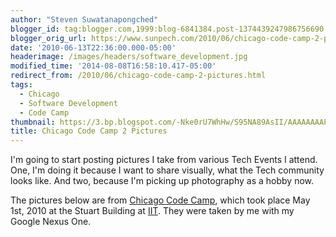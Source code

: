 ```yaml
---
author: "Steven Suwatanapongched"
blogger_id: tag:blogger.com,1999:blog-6841384.post-1374439247986756690
blogger_orig_url: https://www.sunpech.com/2010/06/chicago-code-camp-2-pictures.html
date: '2010-06-13T22:36:00.000-05:00'
headerimage: /images/headers/software_development.jpg
modified_time: '2014-08-08T16:58:10.417-05:00'
redirect_from: /2010/06/chicago-code-camp-2-pictures.html
tags:
  - Chicago
  - Software Development
  - Code Camp
thumbnail: https://3.bp.blogspot.com/-Nke0rU7WhHw/S95NA89AsII/AAAAAAAAPmA/Xy74BEHWndk/s600/2010-05-01+08.48.30.jpg
title: Chicago Code Camp 2 Pictures
---
```



I'm going to start posting pictures I take from various Tech Events I attend.  One, I'm doing it because I want to share visually, what the Tech community looks like.  And two, because I'm picking up photography as a hobby now.

The pictures below are from <a href="https://chicagocodecamp.com/">Chicago Code Camp</a>, which took place May 1st, 2010 at the Stuart Building at <a href="https://iit.edu/">IIT</a>.  They were taken by me with my Google Nexus One.

<a href="https://3.bp.blogspot.com/-Nke0rU7WhHw/S95NA89AsII/AAAAAAAAPmA/Xy74BEHWndk/s600/2010-05-01+08.48.30.jpg" alt=""><img   border="0" src="https://3.bp.blogspot.com/-Nke0rU7WhHw/S95NA89AsII/AAAAAAAAPmA/Xy74BEHWndk/s320/2010-05-01+08.48.30.jpg" alt=""  /></a>

<a href="https://2.bp.blogspot.com/-reO4JD_5_5Q/S95NBe9oT1I/AAAAAAAAPmA/GqZnZ9fETOE/s600/2010-05-01+09.07.01.jpg" alt=""><img   border="0" src="https://2.bp.blogspot.com/-reO4JD_5_5Q/S95NBe9oT1I/AAAAAAAAPmA/GqZnZ9fETOE/s320/2010-05-01+09.07.01.jpg" alt=""  /></a>

<a href="https://2.bp.blogspot.com/-f0qXI1gUNHo/S95NB3klO0I/AAAAAAAAPmA/dUspJ4W6w0s/s600/2010-05-01+10.18.32.jpg" alt=""><img   border="0" src="https://2.bp.blogspot.com/-f0qXI1gUNHo/S95NB3klO0I/AAAAAAAAPmA/dUspJ4W6w0s/s320/2010-05-01+10.18.32.jpg" alt=""  /></a>

<a href="https://4.bp.blogspot.com/-8-_cap5jvxo/S95NCnJabzI/AAAAAAAAPmA/i2wndgHWAMU/s600/2010-05-01+11.25.34.jpg" alt=""><img   border="0" src="https://4.bp.blogspot.com/-8-_cap5jvxo/S95NCnJabzI/AAAAAAAAPmA/i2wndgHWAMU/s320/2010-05-01+11.25.34.jpg" alt=""  /></a>

<a href="https://2.bp.blogspot.com/-2TVzLvyVI-0/S95NC7juJrI/AAAAAAAAPmA/86gxgrXhBXA/s600/2010-05-01+13.00.58.jpg" alt=""><img   border="0" src="https://2.bp.blogspot.com/-2TVzLvyVI-0/S95NC7juJrI/AAAAAAAAPmA/86gxgrXhBXA/s320/2010-05-01+13.00.58.jpg" alt=""  /></a>

<a href="https://3.bp.blogspot.com/-dIU7Dhoa7IY/S95NDSClAtI/AAAAAAAAPmA/aPfOKtaXV_I/s600/2010-05-01+14.18.23.jpg" alt=""><img   border="0" src="https://3.bp.blogspot.com/-dIU7Dhoa7IY/S95NDSClAtI/AAAAAAAAPmA/aPfOKtaXV_I/s320/2010-05-01+14.18.23.jpg" alt=""  /></a>

<a href="https://3.bp.blogspot.com/-rP0yrvIHoiA/S95NDjNROEI/AAAAAAAAPmA/_vKBP0-A-Ic/s600/2010-05-01+15.31.41.jpg" alt=""><img   border="0" src="https://3.bp.blogspot.com/-rP0yrvIHoiA/S95NDjNROEI/AAAAAAAAPmA/_vKBP0-A-Ic/s320/2010-05-01+15.31.41.jpg" alt=""  /></a>